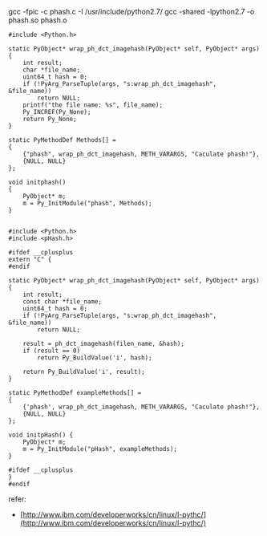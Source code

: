 
gcc -fpic -c phash.c  -I /usr/include/python2.7/
gcc -shared -lpython2.7 -o  phash.so phash.o


    #include <Python.h>

    static PyObject* wrap_ph_dct_imagehash(PyObject* self, PyObject* args) {
        int result;
        char *file_name;
        uint64_t hash = 0;
        if (!PyArg_ParseTuple(args, "s:wrap_ph_dct_imagehash", &file_name))
            return NULL;
        printf("the file name: %s", file_name);
        Py_INCREF(Py_None);
        return Py_None;
    }

    static PyMethodDef Methods[] =
    {
        {"phash", wrap_ph_dct_imagehash, METH_VARARGS, "Caculate phash!"},
        {NULL, NULL}
    };

    void initphash()
    {
        PyObject* m;
        m = Py_InitModule("phash", Methods);
    }


    #include <Python.h>
    #include <pHash.h>

    #ifdef __cplusplus
    extern "C" {
    #endif

    static PyObject* wrap_ph_dct_imagehash(PyObject* self, PyObject* args) {
        int result;
        const char *file_name;
        uint64_t hash = 0;
        if (!PyArg_ParseTuple(args, "s:wrap_ph_dct_imagehash", &file_name))
            return NULL;

        result = ph_dct_imagehash(filen_name, &hash);
        if (result == 0)
            return Py_BuildValue('i', hash);

        return Py_BuildValue('i', result);
    }

    static PyMethodDef exampleMethods[] =
    {
        {'phash', wrap_ph_dct_imagehash, METH_VARARGS, "Caculate phash!"},
        {NULL, NULL}
    };

    void initpHash() {
        PyObject* m;
        m = Py_InitModule("pHash", exampleMethods);
    }

    #ifdef __cplusplus
    }
    #endif

refer:

- [http://www.ibm.com/developerworks/cn/linux/l-pythc/](http://www.ibm.com/developerworks/cn/linux/l-pythc/)
